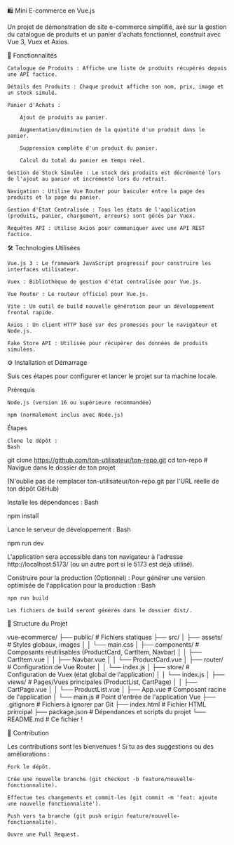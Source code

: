 🛍️ Mini E-commerce en Vue.js

Un projet de démonstration de site e-commerce simplifié, axé sur la gestion du catalogue de produits et un panier d'achats fonctionnel, construit avec Vue 3, Vuex et Axios.

🚀 Fonctionnalités

    Catalogue de Produits : Affiche une liste de produits récupérés depuis une API factice.

    Détails des Produits : Chaque produit affiche son nom, prix, image et un stock simulé.

    Panier d'Achats :

        Ajout de produits au panier.

        Augmentation/diminution de la quantité d'un produit dans le panier.

        Suppression complète d'un produit du panier.

        Calcul du total du panier en temps réel.

    Gestion de Stock Simulée : Le stock des produits est décrémenté lors de l'ajout au panier et incrémenté lors du retrait.

    Navigation : Utilise Vue Router pour basculer entre la page des produits et la page du panier.

    Gestion d'État Centralisée : Tous les états de l'application (produits, panier, chargement, erreurs) sont gérés par Vuex.

    Requêtes API : Utilise Axios pour communiquer avec une API REST factice.

🛠️ Technologies Utilisées

    Vue.js 3 : Le framework JavaScript progressif pour construire les interfaces utilisateur.

    Vuex : Bibliothèque de gestion d'état centralisée pour Vue.js.

    Vue Router : Le routeur officiel pour Vue.js.

    Vite : Un outil de build nouvelle génération pour un développement frontal rapide.

    Axios : Un client HTTP basé sur des promesses pour le navigateur et Node.js.

    Fake Store API : Utilisée pour récupérer des données de produits simulées.

⚙️ Installation et Démarrage

Suis ces étapes pour configurer et lancer le projet sur ta machine locale.

Prérequis

    Node.js (version 16 ou supérieure recommandée)

    npm (normalement inclus avec Node.js)

Étapes

    Clone le dépôt :
    Bash

git clone https://github.com/ton-utilisateur/ton-repo.git
cd ton-repo # Navigue dans le dossier de ton projet

(N'oublie pas de remplacer ton-utilisateur/ton-repo.git par l'URL réelle de ton dépôt GitHub)

Installe les dépendances :
Bash

npm install

Lance le serveur de développement :
Bash

npm run dev

L'application sera accessible dans ton navigateur à l'adresse http://localhost:5173/ (ou un autre port si le 5173 est déjà utilisé).

Construire pour la production (Optionnel) :
Pour générer une version optimisée de l'application pour la production :
Bash

    npm run build

    Les fichiers de build seront générés dans le dossier dist/.

📂 Structure du Projet

vue-ecommerce/
├── public/                 # Fichiers statiques
├── src/
│   ├── assets/             # Styles globaux, images
│   │   └── main.css
│   ├── components/         # Composants réutilisables (ProductCard, CartItem, Navbar)
│   │   ├── CartItem.vue
│   │   ├── Navbar.vue
│   │   └── ProductCard.vue
│   ├── router/             # Configuration de Vue Router
│   │   └── index.js
│   ├── store/              # Configuration de Vuex (état global de l'application)
│   │   └── index.js
│   ├── views/              # Pages/Vues principales (ProductList, CartPage)
│   │   ├── CartPage.vue
│   │   └── ProductList.vue
│   ├── App.vue             # Composant racine de l'application
│   └── main.js             # Point d'entrée de l'application Vue
├── .gitignore              # Fichiers à ignorer par Git
├── index.html              # Fichier HTML principal
├── package.json            # Dépendances et scripts du projet
└── README.md               # Ce fichier !

🤝 Contribution

Les contributions sont les bienvenues ! Si tu as des suggestions ou des améliorations :

    Fork le dépôt.

    Crée une nouvelle branche (git checkout -b feature/nouvelle-fonctionnalite).

    Effectue tes changements et commit-les (git commit -m 'feat: ajoute une nouvelle fonctionnalité').

    Push vers ta branche (git push origin feature/nouvelle-fonctionnalite).

    Ouvre une Pull Request.
